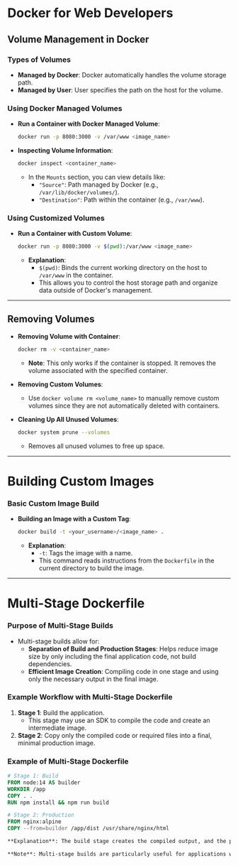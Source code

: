 # Docker for Web Developers

## Volume Management in Docker

### Types of Volumes
- **Managed by Docker**: Docker automatically handles the volume storage path.
- **Managed by User**: User specifies the path on the host for the volume.

### Using Docker Managed Volumes
- **Run a Container with Docker Managed Volume**:
    ```bash
    docker run -p 8080:3000 -v /var/www <image_name>
    ```
- **Inspecting Volume Information**:
    ```bash
    docker inspect <container_name>
    ```
    - In the `Mounts` section, you can view details like:
      - `"Source"`: Path managed by Docker (e.g., `/var/lib/docker/volumes/`).
      - `"Destination"`: Path within the container (e.g., `/var/www`).

### Using Customized Volumes
- **Run a Container with Custom Volume**:
    ```bash
    docker run -p 8080:3000 -v $(pwd):/var/www <image_name>
    ```
  - **Explanation**:
    - `$(pwd)`: Binds the current working directory on the host to `/var/www` in the container.
    - This allows you to control the host storage path and organize data outside of Docker's management.

---

## Removing Volumes

- **Removing Volume with Container**:
    ```bash
    docker rm -v <container_name>
    ```
  - **Note**: This only works if the container is stopped. It removes the volume associated with the specified container.

- **Removing Custom Volumes**:
    - Use `docker volume rm <volume_name>` to manually remove custom volumes since they are not automatically deleted with containers.

- **Cleaning Up All Unused Volumes**:
    ```bash
    docker system prune --volumes
    ```
  - Removes all unused volumes to free up space.

---

# Building Custom Images

### Basic Custom Image Build
- **Building an Image with a Custom Tag**:
    ```bash
    docker build -t <your_username>/<image_name> .
    ```
  - **Explanation**:
    - `-t`: Tags the image with a name.
    - This command reads instructions from the `Dockerfile` in the current directory to build the image.

---

# Multi-Stage Dockerfile

### Purpose of Multi-Stage Builds
- Multi-stage builds allow for:
  - **Separation of Build and Production Stages**: Helps reduce image size by only including the final application code, not build dependencies.
  - **Efficient Image Creation**: Compiling code in one stage and using only the necessary output in the final image.

### Example Workflow with Multi-Stage Dockerfile
1. **Stage 1**: Build the application.
    - This stage may use an SDK to compile the code and create an intermediate image.
2. **Stage 2**: Copy only the compiled code or required files into a final, minimal production image.

### Example of Multi-Stage Dockerfile
```dockerfile
# Stage 1: Build
FROM node:14 AS builder
WORKDIR /app
COPY . .
RUN npm install && npm run build

# Stage 2: Production
FROM nginx:alpine
COPY --from=builder /app/dist /usr/share/nginx/html

**Explanation**: The build stage creates the compiled output, and the production stage only includes this output, making the final image smaller and more secure.

**Note**: Multi-stage builds are particularly useful for applications with heavy dependencies during build but require a lean production environment.

